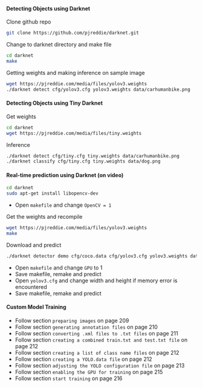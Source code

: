 #### Detecting Objects using Darknet

Clone github repo
```bash
git clone https://github.com/pjreddie/darknet.git
```
Change to darknet directory and make file 
```bash
cd darknet 
make
```
Getting weights and making inference on sample image
```bash
wget https://pjreddie.com/media/files/yolov3.weights
./darknet detect cfg/yolov3.cfg yolov3.weights data/carhumanbike.png
```

#### Detecting Objects using Tiny Darknet 

Get weights 
```bash
cd darknet 
wget https://pjreddie.com/media/files/tiny.weights 
```
Inference 
```bash
./darknet detect cfg/tiny.cfg tiny.weights data/carhumanbike.png
./darknet classify cfg/tiny.cfg tiny.weights data/dog.png
```

#### Real-time prediction using Darknet (on video)

```bash
cd darknet 
sudo apt-get install libopencv-dev 
```
- Open `makefile` and change `OpenCV = 1`

Get the weights and recompile 
```bash
wget https://pjreddie.com/media/files/yolov3.weights 
make
```
Download and predict 
```bash
./darknet detector demo cfg/coco.data cfg/yolov3.cfg yolov3.weights data/road_video.mp4
```
- Open `makefile` and change `GPU` to 1
- Save makefile, remake and predict
- Open `yolov3.cfg` and change width and height if memory error is 
encountered
- Save makefile, remake and predict 

#### Custom Model Training 

- Follow section `preparing images` on page 209
- Follow section `generating annotation files` on page 210
- Follow section `converting .xml files to .txt files` on page 211
- Follow section `creating a combined train.txt and test.txt file` on page 212
- Follow section `creating a list of class name files` on page 212
- Follow section `creating a YOLO.data file` on page 212
- Follow section `adjusting the YOLO configuration file` on page 213
- Follow section `enabling the GPU for training` on page 215
- Follow section `start training` on page 216

 
















